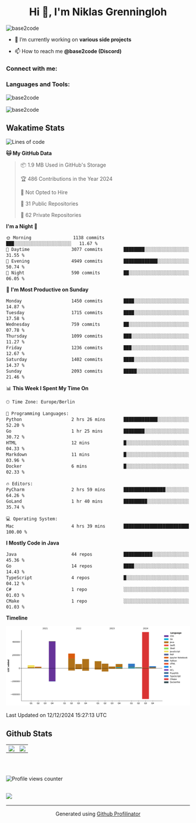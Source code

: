 <h1 align="center">Hi 👋, I'm Niklas Grenningloh</h1>
<!-- <h3 align="center">A passionate backend developer from Germany</h3> -->

<p align="left"> <img src="https://komarev.com/ghpvc/?username=base2code&label=Profile%20views&color=0e75b6&style=flat" alt="base2code" /> </p>

- 🔭 I’m currently working on **various side projects**

- 📫 How to reach me **@base2code (Discord)**

<h3 align="left">Connect with me:</h3>
<p align="left">
</p>

<h3 align="left">Languages and Tools:</h3>
<!-- <p align="left"> <a href="https://aws.amazon.com" target="_blank" rel="noreferrer"> <img src="https://raw.githubusercontent.com/devicons/devicon/master/icons/amazonwebservices/amazonwebservices-original-wordmark.svg" alt="aws" width="40" height="40"/> </a> <a href="https://www.gnu.org/software/bash/" target="_blank" rel="noreferrer"> <img src="https://www.vectorlogo.zone/logos/gnu_bash/gnu_bash-icon.svg" alt="bash" width="40" height="40"/> </a> <a href="https://dart.dev" target="_blank" rel="noreferrer"> <img src="https://www.vectorlogo.zone/logos/dartlang/dartlang-icon.svg" alt="dart" width="40" height="40"/> </a> <a href="https://www.docker.com/" target="_blank" rel="noreferrer"> <img src="https://raw.githubusercontent.com/devicons/devicon/master/icons/docker/docker-original-wordmark.svg" alt="docker" width="40" height="40"/> </a> <a href="https://www.elastic.co" target="_blank" rel="noreferrer"> <img src="https://www.vectorlogo.zone/logos/elastic/elastic-icon.svg" alt="elasticsearch" width="40" height="40"/> </a> <a href="https://www.figma.com/" target="_blank" rel="noreferrer"> <img src="https://www.vectorlogo.zone/logos/figma/figma-icon.svg" alt="figma" width="40" height="40"/> </a> <a href="https://flutter.dev" target="_blank" rel="noreferrer"> <img src="https://www.vectorlogo.zone/logos/flutterio/flutterio-icon.svg" alt="flutter" width="40" height="40"/> </a> <a href="https://cloud.google.com" target="_blank" rel="noreferrer"> <img src="https://www.vectorlogo.zone/logos/google_cloud/google_cloud-icon.svg" alt="gcp" width="40" height="40"/> </a> <a href="https://git-scm.com/" target="_blank" rel="noreferrer"> <img src="https://www.vectorlogo.zone/logos/git-scm/git-scm-icon.svg" alt="git" width="40" height="40"/> </a> <a href="https://golang.org" target="_blank" rel="noreferrer"> <img src="https://raw.githubusercontent.com/devicons/devicon/master/icons/go/go-original.svg" alt="go" width="40" height="40"/> </a> <a href="https://grafana.com" target="_blank" rel="noreferrer"> <img src="https://www.vectorlogo.zone/logos/grafana/grafana-icon.svg" alt="grafana" width="40" height="40"/> </a> <a href="https://www.java.com" target="_blank" rel="noreferrer"> <img src="https://raw.githubusercontent.com/devicons/devicon/master/icons/java/java-original.svg" alt="java" width="40" height="40"/> </a> <a href="https://www.jenkins.io" target="_blank" rel="noreferrer"> <img src="https://www.vectorlogo.zone/logos/jenkins/jenkins-icon.svg" alt="jenkins" width="40" height="40"/> </a> <a href="https://www.linux.org/" target="_blank" rel="noreferrer"> <img src="https://raw.githubusercontent.com/devicons/devicon/master/icons/linux/linux-original.svg" alt="linux" width="40" height="40"/> </a> <a href="https://mariadb.org/" target="_blank" rel="noreferrer"> <img src="https://www.vectorlogo.zone/logos/mariadb/mariadb-icon.svg" alt="mariadb" width="40" height="40"/> </a> <a href="https://www.mongodb.com/" target="_blank" rel="noreferrer"> <img src="https://raw.githubusercontent.com/devicons/devicon/master/icons/mongodb/mongodb-original-wordmark.svg" alt="mongodb" width="40" height="40"/> </a> <a href="https://www.mysql.com/" target="_blank" rel="noreferrer"> <img src="https://raw.githubusercontent.com/devicons/devicon/master/icons/mysql/mysql-original-wordmark.svg" alt="mysql" width="40" height="40"/> </a> <a href="https://www.nginx.com" target="_blank" rel="noreferrer"> <img src="https://raw.githubusercontent.com/devicons/devicon/master/icons/nginx/nginx-original.svg" alt="nginx" width="40" height="40"/> </a> <a href="https://www.postgresql.org" target="_blank" rel="noreferrer"> <img src="https://raw.githubusercontent.com/devicons/devicon/master/icons/postgresql/postgresql-original-wordmark.svg" alt="postgresql" width="40" height="40"/> </a> <a href="https://www.python.org" target="_blank" rel="noreferrer"> <img src="https://raw.githubusercontent.com/devicons/devicon/master/icons/python/python-original.svg" alt="python" width="40" height="40"/> </a> <a href="https://redis.io" target="_blank" rel="noreferrer"> <img src="https://raw.githubusercontent.com/devicons/devicon/master/icons/redis/redis-original-wordmark.svg" alt="redis" width="40" height="40"/> </a> <a href="https://spring.io/" target="_blank" rel="noreferrer"> <img src="https://www.vectorlogo.zone/logos/springio/springio-icon.svg" alt="spring" width="40" height="40"/> </a> <a href="https://www.sqlite.org/" target="_blank" rel="noreferrer"> <img src="https://www.vectorlogo.zone/logos/sqlite/sqlite-icon.svg" alt="sqlite" width="40" height="40"/> </a> <a href="https://www.tensorflow.org" target="_blank" rel="noreferrer"> <img src="https://www.vectorlogo.zone/logos/tensorflow/tensorflow-icon.svg" alt="tensorflow" width="40" height="40"/> </a> </p> -->

<p><img align="center" src="https://github-readme-stats.vercel.app/api/top-langs?username=base2code&show_icons=true&locale=en&layout=compact" alt="base2code" /></p>

<p><img align="center" src="https://github-readme-streak-stats.herokuapp.com/?user=base2code&" alt="base2code" /></p>

## Wakatime Stats

<!--START_SECTION:waka-->
![Lines of code](https://img.shields.io/badge/From%20Hello%20World%20I%27ve%20Written-1.8%20million%20lines%20of%20code-blue)

**🐱 My GitHub Data** 

> 📦 1.9 MB Used in GitHub's Storage 
 > 
> 🏆 486 Contributions in the Year 2024
 > 
> 🚫 Not Opted to Hire
 > 
> 📜 31 Public Repositories 
 > 
> 🔑 62 Private Repositories 
 > 
**I'm a Night 🦉** 

```text
🌞 Morning                1138 commits        ███░░░░░░░░░░░░░░░░░░░░░░   11.67 % 
🌆 Daytime                3077 commits        ████████░░░░░░░░░░░░░░░░░   31.55 % 
🌃 Evening                4949 commits        █████████████░░░░░░░░░░░░   50.74 % 
🌙 Night                  590 commits         ██░░░░░░░░░░░░░░░░░░░░░░░   06.05 % 
```
📅 **I'm Most Productive on Sunday** 

```text
Monday                   1450 commits        ████░░░░░░░░░░░░░░░░░░░░░   14.87 % 
Tuesday                  1715 commits        ████░░░░░░░░░░░░░░░░░░░░░   17.58 % 
Wednesday                759 commits         ██░░░░░░░░░░░░░░░░░░░░░░░   07.78 % 
Thursday                 1099 commits        ███░░░░░░░░░░░░░░░░░░░░░░   11.27 % 
Friday                   1236 commits        ███░░░░░░░░░░░░░░░░░░░░░░   12.67 % 
Saturday                 1402 commits        ████░░░░░░░░░░░░░░░░░░░░░   14.37 % 
Sunday                   2093 commits        █████░░░░░░░░░░░░░░░░░░░░   21.46 % 
```


📊 **This Week I Spent My Time On** 

```text
🕑︎ Time Zone: Europe/Berlin

💬 Programming Languages: 
Python                   2 hrs 26 mins       █████████████░░░░░░░░░░░░   52.20 % 
Go                       1 hr 25 mins        ████████░░░░░░░░░░░░░░░░░   30.72 % 
HTML                     12 mins             █░░░░░░░░░░░░░░░░░░░░░░░░   04.33 % 
Markdown                 11 mins             █░░░░░░░░░░░░░░░░░░░░░░░░   03.96 % 
Docker                   6 mins              █░░░░░░░░░░░░░░░░░░░░░░░░   02.33 % 

🔥 Editors: 
PyCharm                  2 hrs 59 mins       ████████████████░░░░░░░░░   64.26 % 
GoLand                   1 hr 40 mins        █████████░░░░░░░░░░░░░░░░   35.74 % 

💻 Operating System: 
Mac                      4 hrs 39 mins       █████████████████████████   100.00 % 
```

**I Mostly Code in Java** 

```text
Java                     44 repos            ███████████░░░░░░░░░░░░░░   45.36 % 
Go                       14 repos            ████░░░░░░░░░░░░░░░░░░░░░   14.43 % 
TypeScript               4 repos             █░░░░░░░░░░░░░░░░░░░░░░░░   04.12 % 
C#                       1 repo              ░░░░░░░░░░░░░░░░░░░░░░░░░   01.03 % 
CMake                    1 repo              ░░░░░░░░░░░░░░░░░░░░░░░░░   01.03 % 
```



**Timeline**

![Lines of Code chart](https://raw.githubusercontent.com/base2code/base2code/main/assets/bar_graph.png)


 Last Updated on 12/12/2024 15:27:13 UTC
<!--END_SECTION:waka-->


## Github Stats  
<table><tr><td valign="top" width="50%">

<img src="https://github-readme-stats.vercel.app/api?username=base2code&show_icons=true&count_private=true&hide_border=true" align="left" style="width: 100%" />

</td><td valign="top" width="50%">

<img src="https://github-readme-stats.vercel.app/api/top-langs/?username=base2code&hide_border=true&layout=compact" align="left" style="width: 100%" />

</td></tr></table>  

<br/>  

  

<br/>  

![Profile views counter](https://komarev.com/ghpvc/?username=base2code&&style=flat-square)  
  

<br/>  

<div>
            <a href="https://paypal.me/niklasgrenningloh" target="_blank" style="display: inline-block;">
                <img
                    src="https://img.shields.io/badge/Donate-PayPal-blue.svg?style=flat-square" 
                    align="left"
                />
            </a>
<br />

----
<div align="center">Generated using <a href="https://profilinator.rishav.dev/" target="_blank">Github Profilinator</a></div>
